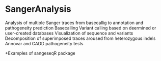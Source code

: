 # SangerAnalysis
Analysis of multiple Sanger traces from basecallig to annotation and pathogeneity prediction
Basecalling
Variant calling based on deermined or user-created databases
Visualization of sequence and variants
Decomposition of superimposed traces aroused from heterozygous indels
Annovar and CADD pathogeneity tests


+Examples of sangeseqR package
